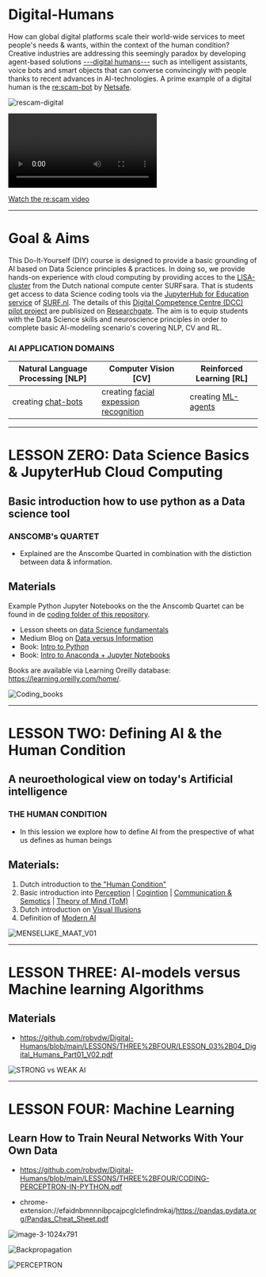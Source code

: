 # Digital-Humans
How can global digital platforms scale their world-wide services to meet people's needs & wants, within the context of the human condition? Creative industries are addressing this seemingly paradox by developing agent-based solutions [---digital humans---](https://www.youtube.com/watch?v=rF2u7RTPsHI&t=71s) such as intelligent assistants, voice bots and smart objects that can converse convincingly with people  thanks to recent advances in AI-technologies. A prime example of a digital human is the [re:scam-bot](https://www.ddb.co.nz/#rescam) by [Netsafe](https://netsafe.org.nz/scam-tips/#:~:text=Netsafe's%20Guide%20to%20Scam%20Spotting&text=Getting%20told%20there's%20a%20problem,passwords%20to%20your%20online%20accounts).

![rescam-digital](https://user-images.githubusercontent.com/684692/195643458-84bc50e8-5195-4f80-8195-d7e1cf0c70ad.jpg)

<video src="https://github.com/robvdw/Digital-Humans/blob/main/VIDEOS/RESCAM_VIDEO_2017_1.mp4"></video>

[Watch the re:scam video](https://vod-progressive.akamaized.net/exp=1665865946~acl=%2Fvimeo-prod-skyfire-std-us%2F01%2F673%2F10%2F253369291%2F989512397.mp4~hmac=6f500ba909d24c349f3672a678b932ffd60ba5ea550c1a698a5e0b3e5b9d6bfb/vimeo-prod-skyfire-std-us/01/673/10/253369291/989512397.mp4)




***********

# Goal & Aims
This Do-It-Yourself (DIY) course is designed to provide a basic grounding of AI based on Data Science principles & practices. In doing so, we provide hands-on experience with cloud computing by providing acces to the [LISA-cluster](https://www.surf.nl/files/2019-03/lisa-compute-cluster.pdf) from the Dutch national compute center SURFsara. That is students get access to data Science coding tools via the [JupyterHub for Education service](https://servicedesk.surf.nl/wiki/display/WIKI/JupyterHub+for+education) of [SURF.nl](https://servicedesk.surf.nl/wiki/). 
The details of this [Digital Competence Centre (DCC) pilot project](https://www.surf.nl/digital-competence-center-voor-praktijkgericht-onderzoek) are publisized on [Researchgate](http://dx.doi.org/10.13140/RG.2.2.25781.55526). The aim is to equip students with the Data Science skills and neuroscience principles in order to complete basic AI-modeling scenario's covering NLP, CV and RL.

### AI APPLICATION DOMAINS

| Natural Language Processing [NLP] | Computer Vision [CV]  | Reinforced Learning [RL]|
| --- | --- | --- |
| creating  [chat-bots](https://www.digitalocean.com/community/tutorials/how-to-create-an-intelligent-chatbot-in-python-using-the-spacy-nlp-library) | creating [facial expession recognition](https://towardsdatascience.com/the-ultimate-guide-to-emotion-recognition-from-facial-expressions-using-python-64e58d4324ff) | creating [ML-agents](https://www.gocoder.one/blog/introduction-to-unity-ml-agents) |

***********

# LESSON ZERO: Data Science Basics & JupyterHub Cloud Computing

## Basic introduction how to use python as a Data science tool 
### ANSCOMB's QUARTET
* Explained are the Anscombe Quarted in combination with  the distiction between data & information.

## Materials 
Example Python Jupyter Notebooks on the the Anscomb Quartet can be found in de [coding folder of this repository](https://github.com/robvdw/Digital-Humans/tree/main/Code/ANSCOMB_QUARTED).

* Lesson sheets on [data Science fundamentals](https://github.com/robvdw/Digital-Humans/blob/main/LESSONS/ZERO/DATA_SCIENCE_BASICS_SEPT_2022sec..pdf)
* Medium Blog on [Data versus Information](https://robfvdw.medium.com/a-generic-approach-to-data-driven-activities-e54144a509a6)
* Book: [Intro to Python](https://github.com/pdeitel/IntroToPython) 
* Book: [Intro to Anaconda + Jupyter Notebooks]( https://github.com/PacktPublishing/Building-Data-Science-Solutions-with-Anaconda)

Books are available via Learning Oreilly database: https://learning.oreilly.com/home/.

![Coding_books](https://user-images.githubusercontent.com/684692/195687848-eeb8b9cc-6e25-4ff7-a00c-0055ff1d1d43.png)

***********

# LESSON TWO: Defining AI & the Human Condition
## A neuroethological view on today's Artificial intelligence



### THE HUMAN CONDITION
* In this lession we explore how to define AI from the prespective of what us defines as human beings

## Materials:
1. Dutch introduction to [the "Human Condition"](https://github.com/robvdw/Digital-Humans/blob/main/LESSONS/ONE/THE_HUMAN_CONDITION/CURSUSHANDLEIDING_THE_HUMAN_CONDITION_2022_V01.pdf)
2. Basic introduction into [Perception](https://docent.cmi.hro.nl/willi/cursus_DESIGN_PSYCHOLOGY/wp-content/uploads/2017/02/DESIGN_PSYCHOLOGY__PERCEPTIE_01_CMDDES0115_1617_V2.pdf) | [Cogintion](https://docent.cmi.hro.nl/willi/cursus_DESIGN_PSYCHOLOGY/wp-content/uploads/2017/02/DESIGN_PSYCHOLOGY_LEVEL_GOOD_COGNITION_CMDDES0115_1617_FIN.pdf) | [Communication & Semotics](https://docent.cmi.hro.nl/willi/cursus_DESIGN_PSYCHOLOGY/wp-content/uploads/2017/02/DESIGN_PSYCHOLOGY_LEVEL_VOLDOENDE_GEDRAG_COMMUNICATION_CMDDES0115_1617_FIN.pdf) | [Theory of Mind (ToM)](https://docent.cmi.hro.nl/willi/cursus_DESIGN_PSYCHOLOGY/wp-content/uploads/2017/02/DESIGN_PSYCHOLOGY_LEVEL_VOLDOENDE_GEDRAG_THEORY_OF_MIND_CMDDES0115_1617_FIN.pdf)
3. Dutch introduction on [Visual Illusions](https://www.researchgate.net/publication/339953284_Oog_Brein_Bedrog)
4. Definition of [Modern AI](https://www.researchgate.net/profile/Robert-Van-Der-Willigen-2/publication/352439594_AI_world_wide_web_safari/links/61f843771e98d168d7e13947/AI-world-wide-web-safari.pdf)

![MENSELIJKE_MAAT_V01](https://user-images.githubusercontent.com/684692/192223957-85e72475-cae6-42c1-895f-fca4f0c53010.png)

***********

# LESSON THREE: AI-models versus Machine learning Algorithms
## Materials
* https://github.com/robvdw/Digital-Humans/blob/main/LESSONS/THREE%2BFOUR/LESSON_03%2B04_Digital_Humans_Part01_V02.pdf

![STRONG vs WEAK AI](https://github.com/robvdw/Digital-Humans/blob/main/FIGs/GOFAIvsWEAK_AI.png)

***********

# LESSON FOUR: Machine Learning
## Learn How to Train Neural Networks With Your Own Data

* https://github.com/robvdw/Digital-Humans/blob/main/LESSONS/THREE%2BFOUR/CODING-PERCEPTRON-IN-PYTHON.pdf

* chrome-extension://efaidnbmnnnibpcajpcglclefindmkaj/https://pandas.pydata.org/Pandas_Cheat_Sheet.pdf




![image-3-1024x791](https://user-images.githubusercontent.com/684692/195064916-25740f3e-152b-47ed-a60a-0c80ab14a159.png)


![Backpropagation](https://user-images.githubusercontent.com/684692/195069496-9aa25ea1-6428-4728-a2b6-39763f9e3039.gif)




![PERCEPTRON](https://user-images.githubusercontent.com/684692/192339790-df629728-b510-4a5d-bf11-e31ecd5394ef.png)
